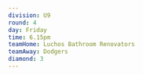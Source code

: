 ```yaml
---
division: U9
round: 4
day: Friday
time: 6.15pm
teamHome: Luchos Bathroom Renovators
teamAway: Dodgers
diamond: 3
---
```

